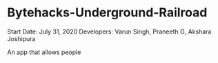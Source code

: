 # Bytehacks-Underground-Railroad

Start Date: July 31, 2020
Developers: Varun Singh, Praneeth G, Akshara Joshipura

An app that allows people
